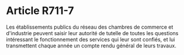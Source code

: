 # Article R711-7

<p>Les       établissements publics du réseau des chambres de commerce et d'industrie  peuvent saisir leur autorité de tutelle  de toutes les questions intéressant le fonctionnement des services qui leur sont confiés, et lui transmettent chaque année un compte rendu général de leurs travaux.</p>